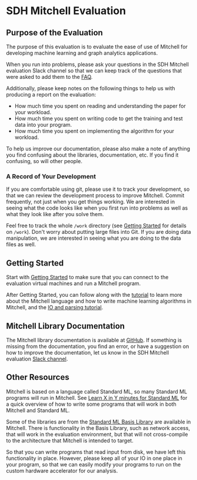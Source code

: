# SDH Mitchell Evaluation

## Purpose of the Evaluation

The purpose of this evaluation is to evaluate the ease of use of Mitchell
for developing machine learning and graph analytics applications.

When you run into problems, please ask your questions in the SDH Mitchell
evaluation Slack channel so that we can keep track of the questions that were asked
to add them to the [FAQ](faq/faq.md).

Additionally, please keep notes on the following things to help us with
producing a report on the evaluation:
- How much time you spent on reading and understanding the paper for your workload.
- How much time you spent on writing code to get the training and test data into your program.
- How much time you spent on implementing the algorithm for your workload.

To help us improve our documentation, please also make a note of anything you
find confusing about the libraries, documentation, etc. If you
find it confusing, so will other people.

### A Record of Your Development

If you are comfortable using git, please use it to track your development,
so that we can review the development process to improve Mitchell.
Commit frequently, not just when you get things
working. We are interested in seeing what the code looks like when you first run
into problems as well as what they look like after you solve them.

Feel free to track the whole `/work` directory (see [Getting
Started](getting-started.md) for details on `/work`). Don't worry about putting
large files into Git. If you are doing data manipulation, we are interested in
seeing what you are doing to the data files as well.

## Getting Started

Start with [Getting Started](getting-started.md) to make sure that you can
connect to the evaluation virtual machines and run a Mitchell program.

After Getting Started, you can follow along with the [tutorial](tutorials/tutorial-gbdt.md)
to learn more about the Mitchell language and how to write machine learning algorithms
in Mitchell, and the [IO and parsing tutorial](tutorials/tutorial-io-parsing.md).

## Mitchell Library Documentation

The Mitchell library documentation is available at
[GitHub](mitchell_lib_doc.md). If something is missing from
the documentation, you find an error, or have a suggestion on how to improve the
documentation, let us know in the SDH Mitchell evaluation [Slack
channel](slack://channel?team=sdhworld&id=evaluation).

## Other Resources

Mitchell is based on a language called Standard ML, so many Standard ML programs
will run in Mitchell. See [Learn X in Y minutes for Standard
ML](https://learnxinyminutes.com/docs/standard-ml/) for a quick overview of how
to write some programs that will work in both Mitchell and Standard ML.

Some of the libraries are from the [Standard ML Basis
Library](http://sml-family.org/Basis/overview.html) are available in Mitchell.
There is functionality in the Basis Library, such as network access, that will
work in the evaluation environment, but that will not cross-compile to the
architecture that Mitchell is intended to target.

So that you can write programs that read input from disk, we have left this
functionality in place. However, please keep all of your IO in one place in your
program, so that we can easily modify your programs to run on the custom hardware accelerator for our
analysis.
